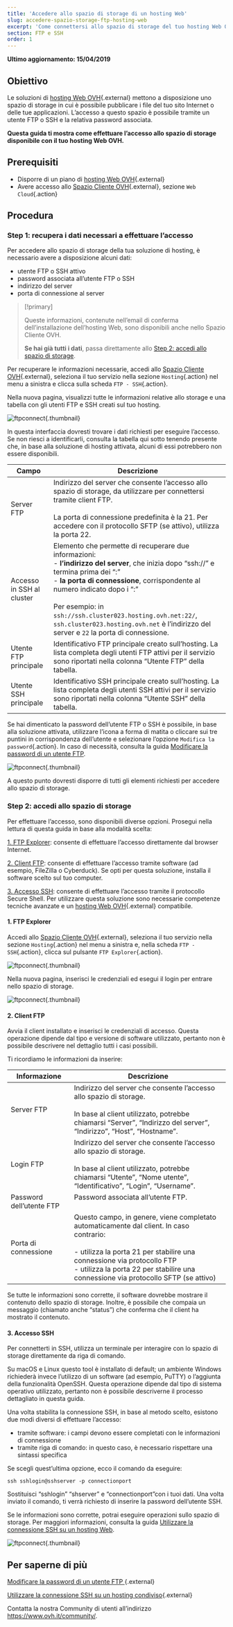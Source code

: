 ```yaml
---
title: 'Accedere allo spazio di storage di un hosting Web'
slug: accedere-spazio-storage-ftp-hosting-web
excerpt: 'Come connettersi allo spazio di storage del tuo hosting Web OVH'
section: FTP e SSH
order: 1
---
```


**Ultimo aggiornamento: 15/04/2019**

## Obiettivo

Le soluzioni di [hosting Web OVH]({ovh_www}/hosting-web/){.external} mettono a disposizione uno spazio di storage in cui è possibile pubblicare i file del tuo sito Internet o delle tue applicazioni. L’accesso a questo spazio è possibile tramite un utente FTP o SSH e la relativa password associata.

**Questa guida ti mostra come effettuare l’accesso allo spazio di storage disponibile con il tuo hosting Web OVH.**

## Prerequisiti

- Disporre di un piano di [hosting Web OVH]({ovh_www}/hosting-web/){.external}
- Avere accesso allo [Spazio Cliente OVH](https://www.ovh.com/auth/?action=gotomanager&from=https://www.ovh.it/&ovhSubsidiary=it){.external}, sezione `Web Cloud`{.action}

## Procedura

### Step 1: recupera i dati necessari a effettuare l’accesso

Per accedere allo spazio di storage della tua soluzione di hosting, è necessario avere a disposizione alcuni dati:

- utente FTP o SSH attivo
- password associata all’utente FTP o SSH
- indirizzo del server
- porta di connessione al server

> [!primary]
>
> Queste informazioni, contenute nell’email di conferma dell’installazione dell’hosting Web, sono disponibili anche nello Spazio Cliente OVH.
>
> **Se hai già tutti i dati**, passa direttamente allo [Step 2: accedi allo spazio di storage](./#step-2-accedi-allo-spazio-di-storage).
> 

Per recuperare le informazioni necessarie, accedi allo [Spazio Cliente OVH](https://www.ovh.com/auth/?action=gotomanager&from=https://www.ovh.it/&ovhSubsidiary=it){.external}, seleziona il tuo servizio nella sezione `Hosting`{.action} nel menu a sinistra e clicca sulla scheda `FTP - SSH`{.action}. 

Nella nuova pagina, visualizzi tutte le informazioni relative allo storage e una tabella con gli utenti FTP e SSH creati sul tuo hosting.

![ftpconnect](images/connect-ftp-step1.png){.thumbnail}

In questa interfaccia dovresti trovare i dati richiesti per eseguire l’accesso. Se non riesci a identificarli, consulta la tabella qui sotto tenendo presente che, in base alla soluzione di hosting attivata, alcuni di essi potrebbero non essere disponibili.

|Campo|Descrizione|
|---|---|
|Server FTP|Indirizzo del server che consente l’accesso allo spazio di storage, da utilizzare per connettersi tramite client FTP.<br><br> La porta di connessione predefinita è la 21. Per accedere con il protocollo SFTP (se attivo), utilizza la porta 22.|
|Accesso in SSH al cluster|Elemento che permette di recuperare due informazioni: <br>- **l’indirizzo del server**, che inizia dopo “ssh://” e termina prima dei “:”<br> - **la porta di connessione**, corrispondente al numero indicato dopo i “:” <br><br>Per esempio: in `ssh://ssh.cluster023.hosting.ovh.net:22/`, `ssh.cluster023.hosting.ovh.net` è l’indirizzo del server e `22` la porta di connessione.|
|Utente FTP principale|Identificativo FTP principale creato sull’hosting. La lista completa degli utenti FTP attivi per il servizio sono riportati nella colonna “Utente FTP” della tabella.|
|Utente SSH principale|Identificativo SSH principale creato sull’hosting. La lista completa degli utenti SSH attivi per il servizio sono riportati nella colonna “Utente SSH” della tabella.|

Se hai dimenticato la password dell’utente FTP o SSH è possibile, in base alla soluzione attivata, utilizzare l’icona a forma di matita o cliccare sui tre puntini in corrispondenza dell’utente e selezionare l’opzione `Modifica la password`{.action}. In caso di necessità, consulta la guida [Modificare la password di un utente FTP](../modificare-la-password-utente-ftp/).

![ftpconnect](images/connect-ftp-step2.png){.thumbnail}

A questo punto dovresti disporre di tutti gli elementi richiesti per accedere allo spazio di storage.

### Step 2: accedi allo spazio di storage

Per effettuare l’accesso, sono disponibili diverse opzioni. Prosegui nella lettura di questa guida in base alla modalità scelta:

[1. FTP Explorer](./#1-ftp-explorer): consente di effettuare l’accesso direttamente dal browser Internet.

[2. Client FTP](./#2-client-ftp): consente di effettuare l’accesso tramite software (ad esempio, FileZilla o Cyberduck). Se opti per questa soluzione, installa il software scelto sul tuo computer.

[3. Accesso SSH](./#3-accesso-ssh): consente di effettuare l’accesso tramite il protocollo Secure Shell. Per utilizzare questa soluzione sono necessarie competenze tecniche avanzate e un [hosting Web OVH]({ovh_www}/hosting-web/){.external} compatibile.

#### 1. FTP Explorer

Accedi allo [Spazio Cliente OVH](https://www.ovh.com/auth/?action=gotomanager&from=https://www.ovh.it/&ovhSubsidiary=it){.external}, seleziona il tuo servizio nella sezione `Hosting`{.action} nel menu a sinistra e, nella scheda `FTP - SSH`{.action}, clicca sul pulsante `FTP Explorer`{.action}. 

![ftpconnect](images/connect-ftp-step3.png){.thumbnail}

Nella nuova pagina, inserisci le credenziali ed esegui il login per entrare nello spazio di storage.

![ftpconnect](images/connect-ftp-step4.png){.thumbnail}

#### 2. Client FTP

Avvia il client installato e inserisci le credenziali di accesso. Questa operazione dipende dal tipo e versione di software utilizzato, pertanto non è possibile descrivere nel dettaglio tutti i casi possibili.

Ti ricordiamo le informazioni da inserire:

|Informazione|Descrizione|
|---|---|
|Server FTP|Indirizzo del server che consente l’accesso allo spazio di storage.<br><br> In base al client utilizzato, potrebbe chiamarsi “Server”, “Indirizzo del server”, “Indirizzo”, “Host”, “Hostname”.|
|Login FTP|Indirizzo del server che consente l’accesso allo spazio di storage.<br><br> In base al client utilizzato, potrebbe chiamarsi “Utente”, “Nome utente”, “Identificativo”, “Login”, “Username”.|
|Password dell’utente FTP|Password associata all’utente FTP.<br><br> |
|Porta di connessione|Questo campo, in genere, viene completato automaticamente dal client. In caso contrario:<br><br>\- utilizza la porta 21 per stabilire una connessione via protocollo FTP<br>\- utilizza la porta 22 per stabilire una connessione via protocollo SFTP (se attivo)|

Se tutte le informazioni sono corrette, il software dovrebbe mostrare il contenuto dello spazio di storage. Inoltre, è possibile che compaia un messaggio (chiamato anche “status”) che conferma che il client ha mostrato il contenuto.

#### 3. Accesso SSH

Per connetterti in SSH, utilizza un terminale per interagire con lo spazio di storage direttamente da riga di comando. 

Su macOS e Linux questo tool è installato di default; un ambiente Windows richiederà invece l’utilizzo di un software (ad esempio, PuTTY) o l’aggiunta della funzionalità OpenSSH. Questa operazione dipende dal tipo di sistema operativo utilizzato, pertanto non è possibile descriverne il processo dettagliato in questa guida.

Una volta stabilita la connessione SSH, in base al metodo scelto, esistono due modi diversi di effettuare l’accesso: 

- tramite software: i campi devono essere completati con le informazioni di connessione
- tramite riga di comando: in questo caso, è necessario rispettare una sintassi specifica

Se scegli quest’ultima opzione, ecco il comando da eseguire:

```ssh
ssh sshlogin@sshserver -p connectionport
```

Sostituisci “sshlogin” “shserver” e “connectionport”con i tuoi dati. Una volta inviato il comando, ti verrà richiesto di inserire la password dell’utente SSH.

Se le informazioni sono corrette, potrai eseguire operazioni sullo spazio di storage. Per maggiori informazioni, consulta la guida [Utilizzare la connessione SSH su un hosting Web](../hosting_condiviso_il_protocollo_ssh/).

![ftpconnect](images/connect-ftp-step5.png){.thumbnail}

## Per saperne di più

[Modificare la password di un utente FTP ](../modificare-la-password-utente-ftp/){.external}

[Utilizzare la connessione SSH su un hosting condiviso](../hosting_condiviso_il_protocollo_ssh/){.external}

Contatta la nostra Community di utenti all’indirizzo <https://www.ovh.it/community/>.

